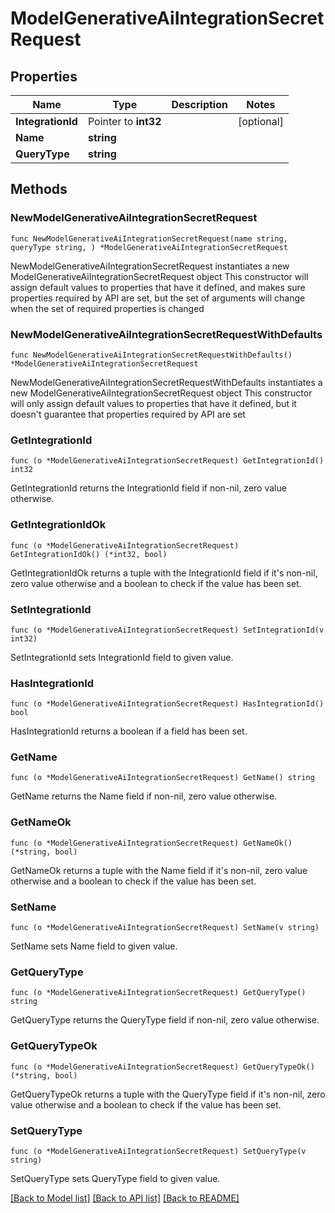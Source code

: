 # ModelGenerativeAiIntegrationSecretRequest

## Properties

Name | Type | Description | Notes
------------ | ------------- | ------------- | -------------
**IntegrationId** | Pointer to **int32** |  | [optional] 
**Name** | **string** |  | 
**QueryType** | **string** |  | 

## Methods

### NewModelGenerativeAiIntegrationSecretRequest

`func NewModelGenerativeAiIntegrationSecretRequest(name string, queryType string, ) *ModelGenerativeAiIntegrationSecretRequest`

NewModelGenerativeAiIntegrationSecretRequest instantiates a new ModelGenerativeAiIntegrationSecretRequest object
This constructor will assign default values to properties that have it defined,
and makes sure properties required by API are set, but the set of arguments
will change when the set of required properties is changed

### NewModelGenerativeAiIntegrationSecretRequestWithDefaults

`func NewModelGenerativeAiIntegrationSecretRequestWithDefaults() *ModelGenerativeAiIntegrationSecretRequest`

NewModelGenerativeAiIntegrationSecretRequestWithDefaults instantiates a new ModelGenerativeAiIntegrationSecretRequest object
This constructor will only assign default values to properties that have it defined,
but it doesn't guarantee that properties required by API are set

### GetIntegrationId

`func (o *ModelGenerativeAiIntegrationSecretRequest) GetIntegrationId() int32`

GetIntegrationId returns the IntegrationId field if non-nil, zero value otherwise.

### GetIntegrationIdOk

`func (o *ModelGenerativeAiIntegrationSecretRequest) GetIntegrationIdOk() (*int32, bool)`

GetIntegrationIdOk returns a tuple with the IntegrationId field if it's non-nil, zero value otherwise
and a boolean to check if the value has been set.

### SetIntegrationId

`func (o *ModelGenerativeAiIntegrationSecretRequest) SetIntegrationId(v int32)`

SetIntegrationId sets IntegrationId field to given value.

### HasIntegrationId

`func (o *ModelGenerativeAiIntegrationSecretRequest) HasIntegrationId() bool`

HasIntegrationId returns a boolean if a field has been set.

### GetName

`func (o *ModelGenerativeAiIntegrationSecretRequest) GetName() string`

GetName returns the Name field if non-nil, zero value otherwise.

### GetNameOk

`func (o *ModelGenerativeAiIntegrationSecretRequest) GetNameOk() (*string, bool)`

GetNameOk returns a tuple with the Name field if it's non-nil, zero value otherwise
and a boolean to check if the value has been set.

### SetName

`func (o *ModelGenerativeAiIntegrationSecretRequest) SetName(v string)`

SetName sets Name field to given value.


### GetQueryType

`func (o *ModelGenerativeAiIntegrationSecretRequest) GetQueryType() string`

GetQueryType returns the QueryType field if non-nil, zero value otherwise.

### GetQueryTypeOk

`func (o *ModelGenerativeAiIntegrationSecretRequest) GetQueryTypeOk() (*string, bool)`

GetQueryTypeOk returns a tuple with the QueryType field if it's non-nil, zero value otherwise
and a boolean to check if the value has been set.

### SetQueryType

`func (o *ModelGenerativeAiIntegrationSecretRequest) SetQueryType(v string)`

SetQueryType sets QueryType field to given value.



[[Back to Model list]](../README.md#documentation-for-models) [[Back to API list]](../README.md#documentation-for-api-endpoints) [[Back to README]](../README.md)


